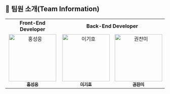 ## 🦆 팀원 소개(Team Information)

<table>
   <tr>
      <td colspan="1" align="center"><strong>Front-End Developer</strong></td>
      <td colspan="2" align="center"><strong>Back-End Developer</strong></td>
   </tr>
   <tr>
     <td align="center">
        <a href="https://github.com/iqeq1945"><img src="https://avatars.githubusercontent.com/u/50164778?v=4" width="150px" alt="홍성웅"/><br /><sub><b>홍성웅</b></sub></a>
     </td>
     <td align="center">
        <a href="https://github.com/kc2585"><img src="https://avatars.githubusercontent.com/u/52477052?v=4" width="150px" alt="이기호"/><br /><sub><b>이기호</b></sub></a>
     </td>
     <td align="center">
        <a href="https://github.com/kwonchanmi"><img src="https://avatars.githubusercontent.com/u/52639963?v=4" width="150px" alt="권찬미"/><br /><sub><b>권찬미</b></sub></a>
     </td>
  <tr>
</table>
